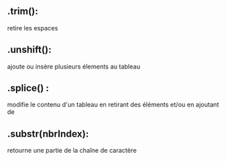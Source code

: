 ## .trim():

retire les espaces

## .unshift():
 
ajoute ou insère plusieurs élements au tableau 

## .splice() :
modifie le contenu d'un tableau en retirant des éléments et/ou en ajoutant de 

## .substr(nbrIndex):
 retourne une partie de la chaîne de caractère 